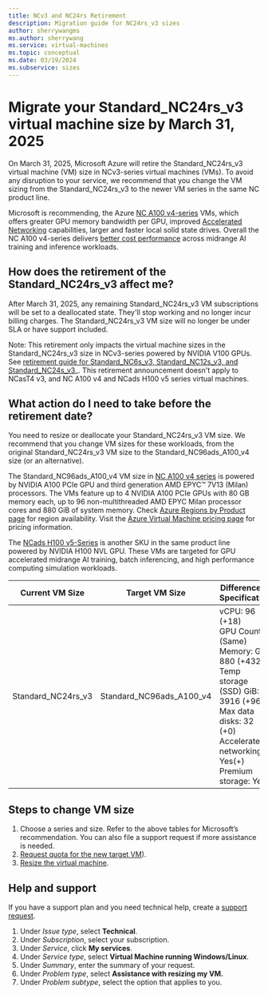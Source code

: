 ```yaml
---
title: NCv3 and NC24rs Retirement
description: Migration guide for NC24rs_v3 sizes
author: sherrywangms
ms.author: sherrywang
ms.service: virtual-machines
ms.topic: conceptual
ms.date: 03/19/2024
ms.subservice: sizes
---
```


# Migrate your Standard_NC24rs_v3 virtual machine size by March 31, 2025 

On March 31, 2025, Microsoft Azure will retire the Standard_NC24rs_v3 virtual machine (VM) size in NCv3-series virtual machines (VMs). To avoid any disruption to your service, we recommend that you change the VM sizing from the Standard_NC24rs_v3 to the newer VM series in the same NC product line.

Microsoft is recommending, the Azure [NC A100 v4-series](./nc-a100-v4-series.md) VMs, which offers greater GPU memory bandwidth per GPU, improved [Accelerated Networking](../virtual-network/create-vm-accelerated-networking-cli.md) capabilities, larger and faster local solid state drives. Overall the NC A100 v4-series delivers [better cost performance](https://techcommunity.microsoft.com/t5/azure-high-performance-computing/a-quick-start-to-benchmarking-in-azure-nvidia-deep-learning/ba-p/3563884) across midrange AI training and inference workloads. 

## How does the retirement of the Standard_NC24rs_v3 affect me?

After March 31, 2025, any remaining Standard_NC24rs_v3 VM subscriptions will be set to a deallocated state. They'll stop working and no longer incur billing charges. The Standard_NC24rs_v3 VM size will no longer be under SLA or have support included.

Note: This retirement only impacts the virtual machine sizes in the Standard_NC24rs_v3 size in NCv3-series powered by NVIDIA V100 GPUs. See [retirement guide for Standard_NC6s_v3, Standard_NC12s_v3, and Standard_NC24s_v3](https://aka.ms/ncv3nonrdmasizemigration)_. This retirement announcement doesn't apply to NCasT4 v3, and NC A100 v4 and NCads H100 v5 series virtual machines. 

## What action do I need to take before the retirement date?

You need to resize or deallocate your Standard_NC24rs_v3 VM size. We recommend that you change VM sizes for these workloads, from the original Standard_NC24rs_v3 VM size to the Standard_NC96ads_A100_v4 size (or an alternative).

The Standard_NC96ads_A100_v4 VM size in [NC A100 v4 series](./nc-a100-v4-series.md) is powered by NVIDIA A100 PCIe GPU and third generation AMD EPYC™ 7V13 (Milan) processors. The VMs feature up to 4 NVIDIA A100 PCIe GPUs with 80 GB memory each, up to 96 non-multithreaded AMD EPYC Milan processor cores and 880 GiB of system memory. Check [Azure Regions by Product page](https://azure.microsoft.com/explore/global-infrastructure/products-by-region/) for region availability. Visit the [Azure Virtual Machine pricing page](https://azure.microsoft.com/pricing/details/virtual-machines/) for pricing information.

The [NCads H100 v5-Series](./ncads-h100-v5.md) is another SKU in the same product line powered by NVIDIA H100 NVL GPU. These VMs are targeted for GPU accelerated midrange AI training, batch inferencing, and high performance computing simulation workloads.  

|Current VM Size| Target VM Size | Difference in Specification |
|---|---|---|
| Standard_NC24rs_v3 | Standard_NC96ads_A100_v4 | vCPU: 96 (+18) <br> GPU Count: 4 (Same)<br>Memory: GiB 880 (+432)<br>Temp storage (SSD) GiB: 3916 (+968)<br>Max data disks: 32 (+0)<br>Accelerated networking: Yes(+)<br>Premium storage: Yes |

## Steps to change VM size 

1. Choose a series and size. Refer to the above tables for Microsoft’s recommendation. You can also file a support request if more assistance is needed.
2. [Request quota for the new target VM](../azure-portal/supportability/per-vm-quota-requests.md)).
3. [Resize the virtual machine](resize-vm.md). 

##  Help and support 

If you have a support plan and you need technical help, create a [support request](https://portal.azure.com/). 

1. Under _Issue type_, select **Technical**. 
2. Under _Subscription_, select your subscription. 
3. Under _Service_, click **My services**.  
4. Under _Service type_, select **Virtual Machine running Windows/Linux**.
5. Under _Summary_, enter the summary of your request.
6. Under _Problem type_, select **Assistance with resizing my VM.**
7. Under _Problem subtype_, select the option that applies to you.

